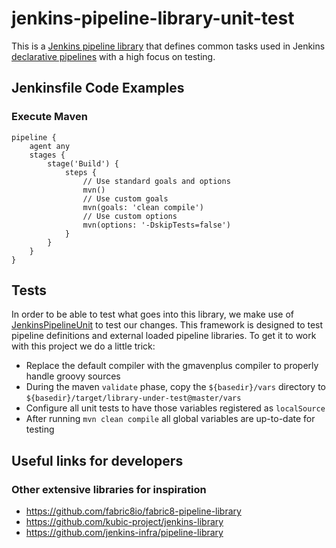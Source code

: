 # jenkins-pipeline-library-unit-test

This is a [Jenkins pipeline library](https://plugins.jenkins.io/workflow-cps-global-lib) that defines common tasks used
in Jenkins [declarative pipelines](https://jenkins.io/doc/book/pipeline/syntax/) with a high focus on testing.

## Jenkinsfile Code Examples

### Execute Maven
```
pipeline {
    agent any
    stages {
        stage('Build') {
            steps {
                // Use standard goals and options
                mvn()
                // Use custom goals
                mvn(goals: 'clean compile')
                // Use custom options
                mvn(options: '-DskipTests=false')
            }
        }
    }
}
```

## Tests

In order to be able to test what goes into this library, we make use of 
[JenkinsPipelineUnit](https://github.com/jenkinsci/JenkinsPipelineUnit) to test our changes.
This framework is designed to test pipeline definitions and external loaded pipeline libraries.
To get it to work with this project we do a little trick:
- Replace the default compiler with the gmavenplus compiler to properly handle groovy sources
- During the maven `validate` phase, copy the `${basedir}/vars` directory 
to `${basedir}/target/library-under-test@master/vars`
- Configure all unit tests to have those variables registered as `localSource`
- After running `mvn clean compile` all global variables are up-to-date for testing


## Useful links for developers

### Other extensive libraries for inspiration

* https://github.com/fabric8io/fabric8-pipeline-library
* https://github.com/kubic-project/jenkins-library
* https://github.com/jenkins-infra/pipeline-library
